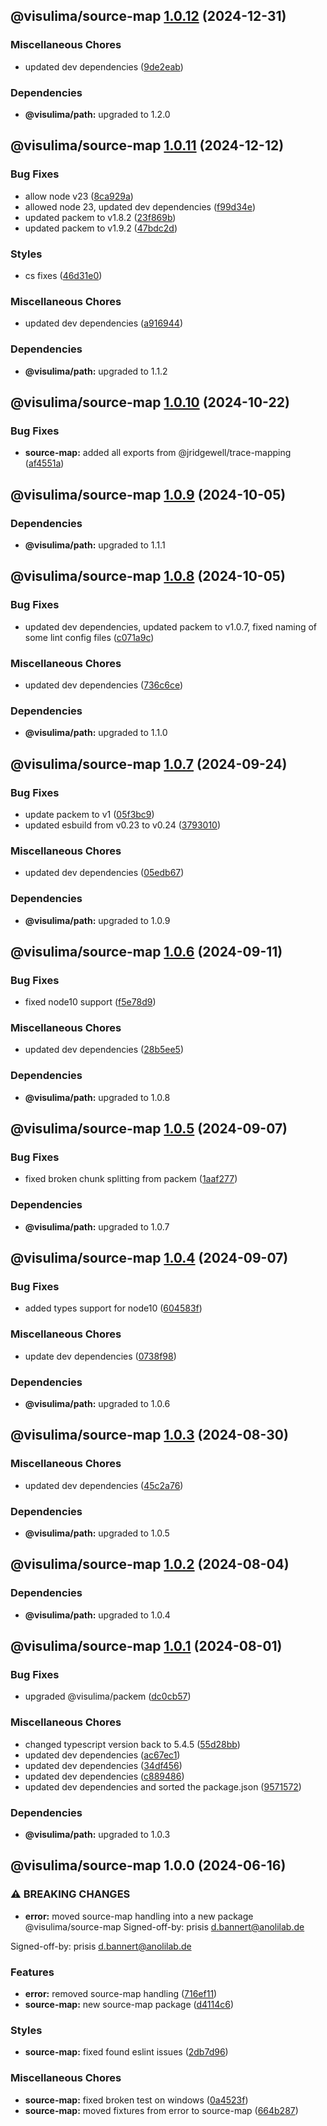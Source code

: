 ## @visulima/source-map [1.0.12](https://github.com/visulima/visulima/compare/@visulima/source-map@1.0.11...@visulima/source-map@1.0.12) (2024-12-31)

### Miscellaneous Chores

* updated dev dependencies ([9de2eab](https://github.com/visulima/visulima/commit/9de2eab91e95c8b9289d12f863a5167218770650))


### Dependencies

* **@visulima/path:** upgraded to 1.2.0

## @visulima/source-map [1.0.11](https://github.com/visulima/visulima/compare/@visulima/source-map@1.0.10...@visulima/source-map@1.0.11) (2024-12-12)

### Bug Fixes

* allow node v23 ([8ca929a](https://github.com/visulima/visulima/commit/8ca929af311ce8036cbbfde68b6db05381b860a5))
* allowed node 23, updated dev dependencies ([f99d34e](https://github.com/visulima/visulima/commit/f99d34e01f6b13be8586a1b5d37dc8b8df0a5817))
* updated packem to v1.8.2 ([23f869b](https://github.com/visulima/visulima/commit/23f869b4120856cc97e2bffa6d508e2ae30420ea))
* updated packem to v1.9.2 ([47bdc2d](https://github.com/visulima/visulima/commit/47bdc2dfaeca4e7014dbe7772eae2fdf8c8b35bb))

### Styles

* cs fixes ([46d31e0](https://github.com/visulima/visulima/commit/46d31e082e1865262bf380859c14fabd28ff456d))

### Miscellaneous Chores

* updated dev dependencies ([a916944](https://github.com/visulima/visulima/commit/a916944b888bb34c34b0c54328b38d29e4399857))


### Dependencies

* **@visulima/path:** upgraded to 1.1.2

## @visulima/source-map [1.0.10](https://github.com/visulima/visulima/compare/@visulima/source-map@1.0.9...@visulima/source-map@1.0.10) (2024-10-22)

### Bug Fixes

* **source-map:** added all exports from @jridgewell/trace-mapping ([af4551a](https://github.com/visulima/visulima/commit/af4551af01347a1ea92d7237cb349951712b26dd))

## @visulima/source-map [1.0.9](https://github.com/visulima/visulima/compare/@visulima/source-map@1.0.8...@visulima/source-map@1.0.9) (2024-10-05)


### Dependencies

* **@visulima/path:** upgraded to 1.1.1

## @visulima/source-map [1.0.8](https://github.com/visulima/visulima/compare/@visulima/source-map@1.0.7...@visulima/source-map@1.0.8) (2024-10-05)

### Bug Fixes

* updated dev dependencies, updated packem to v1.0.7, fixed naming of some lint config files ([c071a9c](https://github.com/visulima/visulima/commit/c071a9c8e129014a962ff654a16f302ca18a5c67))

### Miscellaneous Chores

* updated dev dependencies ([736c6ce](https://github.com/visulima/visulima/commit/736c6ce7270b3e525a8ea9f79646a2a3fde47d4e))


### Dependencies

* **@visulima/path:** upgraded to 1.1.0

## @visulima/source-map [1.0.7](https://github.com/visulima/visulima/compare/@visulima/source-map@1.0.6...@visulima/source-map@1.0.7) (2024-09-24)

### Bug Fixes

* update packem to v1 ([05f3bc9](https://github.com/visulima/visulima/commit/05f3bc960df10a1602e24f9066e2b0117951a877))
* updated esbuild from v0.23 to v0.24 ([3793010](https://github.com/visulima/visulima/commit/3793010d0d549c0d41f85dea04b8436251be5fe8))

### Miscellaneous Chores

* updated dev dependencies ([05edb67](https://github.com/visulima/visulima/commit/05edb671285b1cc42875223314b24212e6a12588))


### Dependencies

* **@visulima/path:** upgraded to 1.0.9

## @visulima/source-map [1.0.6](https://github.com/visulima/visulima/compare/@visulima/source-map@1.0.5...@visulima/source-map@1.0.6) (2024-09-11)

### Bug Fixes

* fixed node10 support ([f5e78d9](https://github.com/visulima/visulima/commit/f5e78d9bff8fd603967666598b34f9338a8726b5))

### Miscellaneous Chores

* updated dev dependencies ([28b5ee5](https://github.com/visulima/visulima/commit/28b5ee5c805ca8868536418829cde7ba8c5bb8dd))


### Dependencies

* **@visulima/path:** upgraded to 1.0.8

## @visulima/source-map [1.0.5](https://github.com/visulima/visulima/compare/@visulima/source-map@1.0.4...@visulima/source-map@1.0.5) (2024-09-07)

### Bug Fixes

* fixed broken chunk splitting from packem ([1aaf277](https://github.com/visulima/visulima/commit/1aaf27779292d637923c5f8a220e18606e78caa2))


### Dependencies

* **@visulima/path:** upgraded to 1.0.7

## @visulima/source-map [1.0.4](https://github.com/visulima/visulima/compare/@visulima/source-map@1.0.3...@visulima/source-map@1.0.4) (2024-09-07)

### Bug Fixes

* added types support for node10 ([604583f](https://github.com/visulima/visulima/commit/604583fa3c24b950fafad45d17e7a1333040fd76))

### Miscellaneous Chores

* update dev dependencies ([0738f98](https://github.com/visulima/visulima/commit/0738f9810478bb215ce4b2571dc8874c4c503089))


### Dependencies

* **@visulima/path:** upgraded to 1.0.6

## @visulima/source-map [1.0.3](https://github.com/visulima/visulima/compare/@visulima/source-map@1.0.2...@visulima/source-map@1.0.3) (2024-08-30)

### Miscellaneous Chores

* updated dev dependencies ([45c2a76](https://github.com/visulima/visulima/commit/45c2a76bc974ecb2c6b172c3af03373d4cc6a5ce))


### Dependencies

* **@visulima/path:** upgraded to 1.0.5

## @visulima/source-map [1.0.2](https://github.com/visulima/visulima/compare/@visulima/source-map@1.0.1...@visulima/source-map@1.0.2) (2024-08-04)


### Dependencies

* **@visulima/path:** upgraded to 1.0.4

## @visulima/source-map [1.0.1](https://github.com/visulima/visulima/compare/@visulima/source-map@1.0.0...@visulima/source-map@1.0.1) (2024-08-01)

### Bug Fixes

* upgraded @visulima/packem ([dc0cb57](https://github.com/visulima/visulima/commit/dc0cb5701b30f3f81404346c909fd4daf891b894))

### Miscellaneous Chores

* changed typescript version back to 5.4.5 ([55d28bb](https://github.com/visulima/visulima/commit/55d28bbdc103718d19f844034b38a0e8e5af798a))
* updated dev dependencies ([ac67ec1](https://github.com/visulima/visulima/commit/ac67ec1bcba16175d225958e318199f60b10d179))
* updated dev dependencies ([34df456](https://github.com/visulima/visulima/commit/34df4569f2fc074823a406c44a131c8fbae2b147))
* updated dev dependencies ([c889486](https://github.com/visulima/visulima/commit/c889486f8980741f459b993648c1b6d0815e3d66))
* updated dev dependencies and sorted the package.json ([9571572](https://github.com/visulima/visulima/commit/95715725a8ed053ca24fd1405a55205c79342ecb))


### Dependencies

* **@visulima/path:** upgraded to 1.0.3

## @visulima/source-map 1.0.0 (2024-06-16)

### ⚠ BREAKING CHANGES

* **error:** moved source-map handling into a new package @visulima/source-map
Signed-off-by: prisis <d.bannert@anolilab.de>

Signed-off-by: prisis <d.bannert@anolilab.de>

### Features

* **error:** removed source-map handling ([716ef11](https://github.com/visulima/visulima/commit/716ef11a054fd9405f58ba448a868054b5368b50))
* **source-map:** new source-map package ([d4114c6](https://github.com/visulima/visulima/commit/d4114c6e7cd73bacf14ba7d8df509507d8daa3ee))

### Styles

* **source-map:** fixed found eslint issues ([2db7d96](https://github.com/visulima/visulima/commit/2db7d9673a64c17756ea9886463503396966c385))

### Miscellaneous Chores

* **source-map:** fixed broken test on windows ([0a4523f](https://github.com/visulima/visulima/commit/0a4523f0ce5924ad52acf334945e4a91a960c7fa))
* **source-map:** moved fixtures from error to source-map ([664b287](https://github.com/visulima/visulima/commit/664b2870d4405fb27b65f7dc264b89f1bf29306d))
